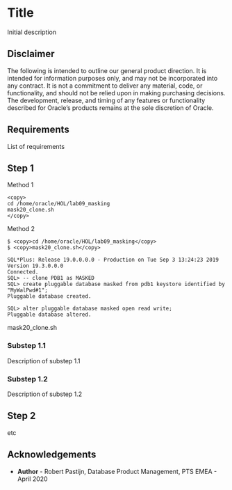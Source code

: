 # Title #

Initial description

## Disclaimer ##
The following is intended to outline our general product direction. It is intended for information purposes only, and may not be incorporated into any contract. It is not a commitment to deliver any material, code, or functionality, and should not be relied upon in making purchasing decisions. The development, release, and timing of any features or functionality described for Oracle’s products remains at the sole discretion of Oracle.

## Requirements ##

List of requirements

## Step 1 ##

Method 1

````
<copy>
cd /home/oracle/HOL/lab09_masking
mask20_clone.sh
</copy>
````

Method 2


````
$ <copy>cd /home/oracle/HOL/lab09_masking</copy>
$ <copy>mask20_clone.sh</copy>

SQL*Plus: Release 19.0.0.0.0 - Production on Tue Sep 3 13:24:23 2019
Version 19.3.0.0.0
Connected.
SQL> -- clone PDB1 as MASKED
SQL> create pluggable database masked from pdb1 keystore identified by "MyWalPwd#1";
Pluggable database created.

SQL> alter pluggable database masked open read write;
Pluggable database altered.

````
mask20_clone.sh

### Substep 1.1 ###

Description of substep 1.1

### Substep 1.2 ###

Description of substep 1.2

## Step 2 ##

etc

## Acknowledgements ##

- **Author** - Robert Pastijn, Database Product Management, PTS EMEA - April 2020
